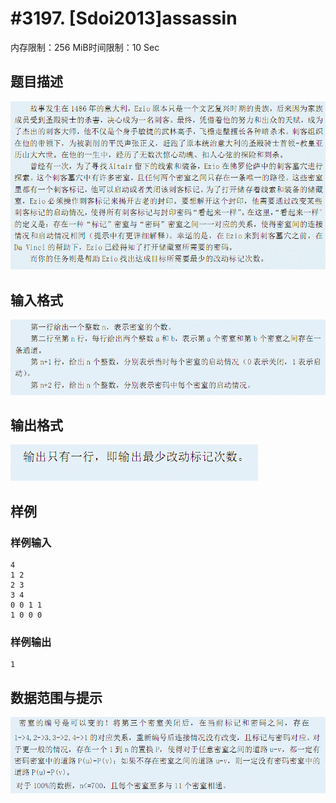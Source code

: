 # #3197. [Sdoi2013]assassin

内存限制：256 MiB时间限制：10 Sec

## 题目描述

![](upload/201305/1(11).jpg)

## 输入格式

![](upload/201305/2(3).jpg)

## 输出格式

![](upload/201305/3(1).jpg)

## 样例

### 样例输入

    
    4
    1 2
    2 3
    3 4
    0 0 1 1
    1 0 0 0 
    

### 样例输出

    
    1
    

## 数据范围与提示

![](upload/201305/4.jpg)
